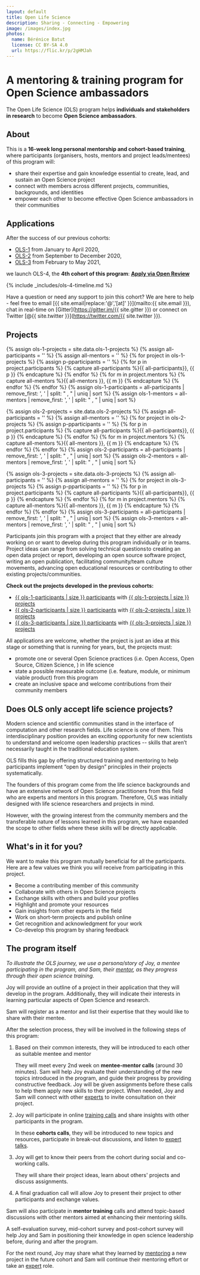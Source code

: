```yaml
---
layout: default
title: Open Life Science
description: Sharing - Connecting - Empowering
image: /images/index.jpg
photos:
  name: Bérénice Batut
  license: CC BY-SA 4.0
  url: https://flic.kr/p/2gHMJah
---
```


# A mentoring & training program for Open Science ambassadors

The Open Life Science (OLS) program helps **individuals and stakeholders in research** to become **Open Science ambassadors**.

## About

This is a **16-week long personal mentorship and cohort-based training**, where participants (organisers, hosts, mentors and project leads/mentees) of this program will:
- share their expertise and gain knowledge essential to create, lead, and sustain an Open Science project
- connect with members across different projects, communities, backgrounds, and identities
- empower each other to become effective Open Science ambassadors in their communities

## Applications

After the success of our previous cohorts:
- [OLS-1](ols-1) from January to April 2020,
- [OLS-2](ols-2) from September to December 2020,
- [OLS-3](ols-3) from February to May 2021,

we launch OLS-4, the **4th cohort of this program**: [**Apply via Open Review**](https://openreview.net/group?id=openlifesci.org/Open_Life_Science/2021/Cohort_4)

{% include _includes/ols-4-timeline.md %}

Have a question or need any support to join this cohort? 
We are here to help - feel free to email [{{ site.email|replace:'@','[at]' }}](mailto:{{ site.email }}), chat in real-time on [Gitter](https://gitter.im/{{ site.gitter }}) or connect on Twitter [@{{ site.twitter }}](https://twitter.com/{{ site.twitter }}). 

## Projects

<!-- OLS-1 -->
{% assign ols-1-projects = site.data.ols-1-projects %}
{% assign all-participants = '' %}
{% assign all-mentors = '' %}
{% for project in ols-1-projects %}
    {% assign p-pparticipants = '' %}
    {% for p in project.participants %}
        {% capture all-participants %}{{ all-participants}}, {{ p }} {% endcapture %}
    {% endfor %}
    {% for m in project.mentors %}
        {% capture all-mentors %}{{ all-mentors }}, {{ m }} {% endcapture %}
    {% endfor %}
{% endfor %}
{% assign ols-1-participants = all-participants | remove_first: ', ' | split: " , " | uniq | sort %}
{% assign ols-1-mentors = all-mentors | remove_first: ', ' | split: " , " | uniq | sort %}

<!-- OLS-2 -->
{% assign ols-2-projects = site.data.ols-2-projects %}
{% assign all-participants = '' %}
{% assign all-mentors = '' %}
{% for project in ols-2-projects %}
    {% assign p-pparticipants = '' %}
    {% for p in project.participants %}
        {% capture all-participants %}{{ all-participants}}, {{ p }} {% endcapture %}
    {% endfor %}
    {% for m in project.mentors %}
        {% capture all-mentors %}{{ all-mentors }}, {{ m }} {% endcapture %}
    {% endfor %}
{% endfor %}
{% assign ols-2-participants = all-participants | remove_first: ', ' | split: " , " | uniq | sort %}
{% assign ols-2-mentors = all-mentors | remove_first: ', ' | split: " , " | uniq | sort %}

<!-- OLS-3 -->
{% assign ols-3-projects = site.data.ols-3-projects %}
{% assign all-participants = '' %}
{% assign all-mentors = '' %}
{% for project in ols-3-projects %}
    {% assign p-pparticipants = '' %}
    {% for p in project.participants %}
        {% capture all-participants %}{{ all-participants}}, {{ p }} {% endcapture %}
    {% endfor %}
    {% for m in project.mentors %}
        {% capture all-mentors %}{{ all-mentors }}, {{ m }} {% endcapture %}
    {% endfor %}
{% endfor %}
{% assign ols-3-participants = all-participants | remove_first: ', ' | split: " , " | uniq | sort %}
{% assign ols-3-mentors = all-mentors | remove_first: ', ' | split: " , " | uniq | sort %}

Participants join this program with a project that they either are already working on or want to develop during this program individually or in teams. 
Project ideas can range from solving technical questions to creating an open data project or report, developing an open source software project, writing an open publication, facilitating community/team culture movements, advancing open educational resources or contributing to other existing projects/communities.

**Check out the projects developed in the previous cohorts:**
- [{{ ols-1-participants | size }} participants](/ols-1/projects-participants#participants) with [{{ ols-1-projects | size }} projects](/ols-1/projects-participants#projects)
- [{{ ols-2-participants | size }} participants](/ols-2/projects-participants#participants) with [{{ ols-2-projects | size }} projects](/ols-2/projects-participants#projects)
- [{{ ols-3-participants | size }} participants](/ols-3/projects-participants#participants) with [{{ ols-3-projects | size }} projects](/ols-3/projects-participants#projects)

All applications are welcome, whether the project is just an idea at this stage or something that is running for years, but, the projects must:

- promote one or several Open Science practices (i.e. Open Access, Open Source, Citizen Science, ) in life science
- state a possible measurable outcome (i.e. feature, module, or minimum viable product) from this program
- create an inclusive space and welcome contributions from their community members

## Does OLS only accept life science projects?

Modern science and scientific communities stand in the interface of computation and other research fields. Life science is one of them.
This interdisciplinary position provides an exciting opportunity for new scientists to understand and welcome open leadership practices -- skills that aren’t necessarily taught in the traditional education system.

OLS fills this gap by offering structured training and mentoring to help participants implement “open by design” principles in their projects systematically.

The founders of this program come from the life science backgrounds and have an extensive network of Open Science practitioners from this field who are experts and mentors in this program.
Therefore, OLS was initially designed with life science researchers and projects in mind.

However, with the growing interest from the community members and the transferable nature of lessons learned in this program, we have expanded the scope to other fields where these skills will be directly applicable.

## What's in it for you?

We want to make this program mutually beneficial for all the participants.
Here are a few values we think you will receive from participating in this project.

- Become a contributing member of this community
- Collaborate with others in Open Science projects
- Exchange skills with others and build your profiles
- Highlight and promote your resources
- Gain insights from other experts in the field
- Work on short-term projects and publish online
- Get recognition and acknowledgment for your work
- Co-develop this program by sharing feedback

## The program itself

*To illustrate the OLS journey, we use a persona/story of Joy, a mentee participating in the program, and Sam, their [mentor](about#mentors), as they progress through their open science training.*

Joy will provide an outline of a project in their application that they will develop in the program. Additionally, they will indicate their interests in learning particular aspects of Open Science and research. 

Sam will register as a mentor and list their expertise that they would like to share with their mentee.

After the selection process, they will be involved in the following steps of this program:

1. Based on their common interests, they will be introduced to each other as suitable mentee and mentor

    They will meet every 2nd week on **mentee-mentor calls** (around 30 minutes). Sam will help Joy evaluate their understanding of the new topics introduced in the program, and guide their progress by providing constructive feedback. 
    Joy will be given assignments before these calls to help them apply new skills to their project. When needed, Joy and Sam will connect with other [experts](about#experts) to invite consultation on their project.

2. Joy will participate in online [training calls](ols-4#calls) and share insights with other participants in the program.

    In these **cohorts calls**, they will be introduced to new topics and resources, participate in break-out discussions, and listen to [expert talks](about#experts).
    
3. Joy will get to know their peers from the cohort during social and co-working calls.

    They will share their project ideas, learn about others' projects and discuss assignments.

4. A final graduation call will allow Joy to present their project to other participants and exchange values.

Sam will also participate in **mentor training** calls and attend topic-based discussions with other mentors aimed at enhancing their mentoring skills.

A self-evaluation survey, mid-cohort survey and post-cohort survey will help Joy and Sam in positioning their knowledge in open science leadership before, during and after the program.

For the next round, Joy may share what they learned by [mentoring](about#mentors) a new project in the future cohort and Sam will continue their mentoring effort or take an [expert](about#experts) role.

